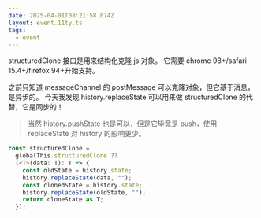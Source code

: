 ```yaml
---
date: 2025-04-01T08:21:58.074Z
layout: event.11ty.ts
tags:
  - event
---
```


structuredClone 接口是用来结构化克隆 js 对象。
它需要 chrome 98+/safari 15.4+/firefox 94+开始支持。

之前只知道 messageChannel 的 postMessage 可以克隆对象，但它基于消息，是异步的。
今天我发现 history.replaceState 可以用来做 structuredClone 的代替，它是同步的！

> 当然 history.pushState 也是可以，但是它毕竟是 push，使用 replaceState 对 history 的影响更少。

```ts
const structuredClone =
  globalThis.structuredClone ??
  (<T>(data: T): T => {
    const oldState = history.state;
    history.replaceState(data, "");
    const clonedState = history.state;
    history.replaceState(oldState, "");
    return cloneState as T;
  });
```
